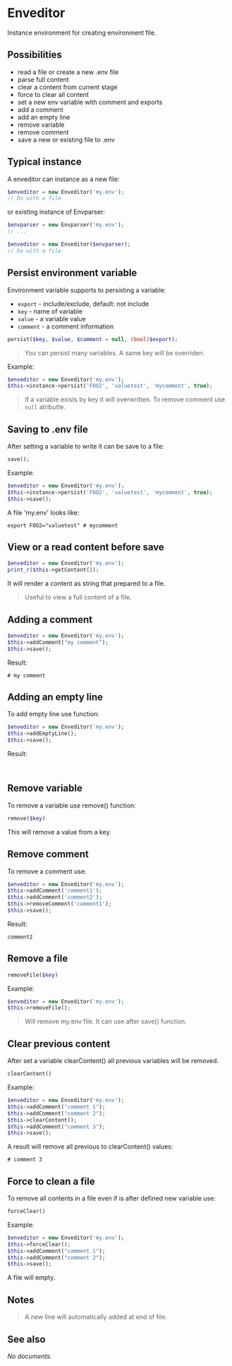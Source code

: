# Enveditor

Instance environment for creating environment file.

## Possibilities

- read a file or create a new .env file
- parse full content
- clear a content from current stage
- force to clear all content
- set a new env variable with comment and exports
- add a comment
- add an empty line
- remove variable
- remove comment
- save a new or existing file to .env

## Typical instance

A enveditor can instance as a new file:

```php
$enveditor = new Enveditor('my.env');
// Do with a file
```

or existing instance of Envparser:

```php
$envparser = new Envparser('my.env');
// ...

$enveditor = new Enveditor($envparser);
// Do with a file
```

## Persist environment variable

Environment variable supports to persisting a variable:
- `export` - include/exclude, default: not include
- `key` - name of variable
- `value` - a variable value
- `comment` - a comment information

```php
persist($key, $value, $comment = null, (bool)$export);
```

> You can persist many variables. A same key will be overriden.

Example:

```php
$enveditor = new Enveditor('my.env');
$this->instance->persist('FOO2', 'valuetest', 'mycomment', true);
```

> If a variable exists by key it will overwritten.
> To remove comment use `null` atributte.

## Saving to .env file

After setting a variable to write it can be save to a file:

```php
save();
```

Example:

```php
$enveditor = new Enveditor('my.env');
$this->instance->persist('FOO2', 'valuetest', 'mycomment', true);
$this->save();
```

A file 'my.env' looks like:

```text
export FOO2="valuetest" # mycomment

```

## View or a read content before save

```php
$enveditor = new Enveditor('my.env');
print_r($this->getContent());
```

It will render a content as string that prepared to a file.

> Useful to view a full content of a file.

## Adding a comment

```php
$enveditor = new Enveditor('my.env');
$this->addComment("my comment");
$this->save();
```

Result:

```text
# my comment

```

## Adding an empty line

To add empty line use function:

```php
$enveditor = new Enveditor('my.env');
$this->addEmptyLine();
$this->save();
```

Result:

```text


```

## Remove variable

To remove a variable use remove() function:

```php
remove($key)
```

This will remove a value from a key.

## Remove comment

To remove a comment use:

```php
$enveditor = new Enveditor('my.env');
$this->addComment('comment1');
$this->addComment('comment2');
$this->removeComment('comment1');
$this->save();
```

Result:

```text
comment2

```

## Remove a file

```php
removeFile($key)
```

Example:

```php
$enveditor = new Enveditor('my.env');
$this->removeFile();
```

> Will remove my.env file. It can use after save() function.

## Clear previous content

After set a variable clearContent() all previous variables will be removed.

```php
clearContent()
```

Example:

```php
$enveditor = new Enveditor('my.env');
$this->addComment("comment 1");
$this->addComment("comment 2");
$this->clearContent();
$this->addComment("comment 3");
$this->save();
```

A result will remove all previous to clearContent() values:

```text
# comment 3

```

## Force to clean a file

To remove all contents in a file even if is after defined new variable use:

```php
forceClear()
```

Example:

```php
$enveditor = new Enveditor('my.env');
$this->forceClear();
$this->addComment("comment 1");
$this->addComment("comment 2");
$this->save();
```

A file will empty.

## Notes

> A new line will automatically added at end of file.

## See also

_No documents._